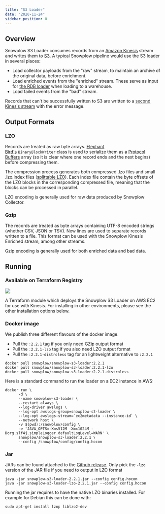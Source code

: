 ```yaml
---
title: "S3 Loader"
date: "2020-11-24"
sidebar_position: 0
---
```


## Overview

Snowplow S3 Loader consumes records from an [Amazon Kinesis](http://aws.amazon.com/kinesis/) stream and writes them to [S3](http://aws.amazon.com/s3/). A typical Snowplow pipeline would use the S3 loader in several places:

- Load collector payloads from the "raw" stream, to maintain an archive of the original data, before enrichment.
- Load enriched events from the "enriched" stream. These serve as input for [the RDB loader](/docs/pipeline-components-and-applications/loaders-storage-targets/snowplow-rdb-loader-3-0-0/index.md) when loading to a warehouse.
- Load failed events from the "bad" stream.

Records that can't be successfully written to S3 are written to a [second Kinesis stream](https://github.com/snowplow/snowplow-s3-loader/blob/master/examples/config.hocon.sample#L75) with the error message.

## Output Formats

### LZO

Records are treated as raw byte arrays. [Elephant Bird's](https://github.com/twitter/elephant-bird/) `BinaryBlockWriter` class is used to serialize them as a [Protocol Buffers](https://github.com/google/protobuf/) array (so it is clear where one record ends and the next begins) before compressing them.

The compression process generates both compressed .lzo files and small .lzo.index files ([splittable LZO](https://github.com/twitter/hadoop-lzo)). Each index file contain the byte offsets of the LZO blocks in the corresponding compressed file, meaning that the blocks can be processed in parallel.

LZO encoding is generally used for raw data produced by Snowplow Collector.

### Gzip

The records are treated as byte arrays containing UTF-8 encoded strings (whether CSV, JSON or TSV). New lines are used to separate records written to a file. This format can be used with the Snowplow Kinesis Enriched stream, among other streams.

Gzip encoding is generally used for both enriched data and bad data.

## Running

### Available on Terraform Registry

[![](https://img.shields.io/static/v1?label=Terraform&message=Registry&color=7B42BC&logo=terraform)](https://registry.terraform.io/modules/snowplow-devops/s3-loader-kinesis-ec2/aws/latest)

A Terraform module which deploys the Snowplow S3 Loader on AWS EC2 for use with Kinesis. For installing in other environments, please see the other installation options below.

### Docker image

We publish three different flavours of the docker image.

- Pull the `:2.2.1` tag if you only need GZip output format
- Pull the `:2.2.1-lzo` tag if you also need LZO output format
- Pull the `:2.2.1-distroless` tag for an lightweight alternative to `:2.2.1`

```
docker pull snowplow/snowplow-s3-loader:2.2.1
docker pull snowplow/snowplow-s3-loader:2.2.1-lzo
docker pull snowplow/snowplow-s3-loader:2.2.1-distroless
```

Here is a standard command to run the loader on a EC2 instance in AWS:

```
docker run \
      -d \
      --name snowplow-s3-loader \
      --restart always \
      --log-driver awslogs \
      --log-opt awslogs-group=snowplow-s3-loader \
      --log-opt awslogs-stream=`ec2metadata --instance-id` \
      --network host \
      -v $(pwd):/snowplow/config \
      -e 'JAVA_OPTS=-Xms512M -Xmx1024M -Dorg.slf4j.simpleLogger.defaultLogLevel=WARN' \
      snowplow/snowplow-s3-loader:2.2.1 \
      --config /snowplow/config/config.hocon
```

### Jar

JARs can be found attached to the [Github release](https://github.com/snowplow/snowplow-s3-loader/releases). Only pick the `-lzo` version of the JAR file if you need to output in LZO format

```
java -jar snowplow-s3-loader-2.2.1.jar --config config.hocon
java -jar snowplow-s3-loader-lzo-2.2.1.jar --config config.hocon
```

Running the jar requires to have the native LZO binaries installed. For example for Debian this can be done with:

```
sudo apt-get install lzop liblzo2-dev
```
